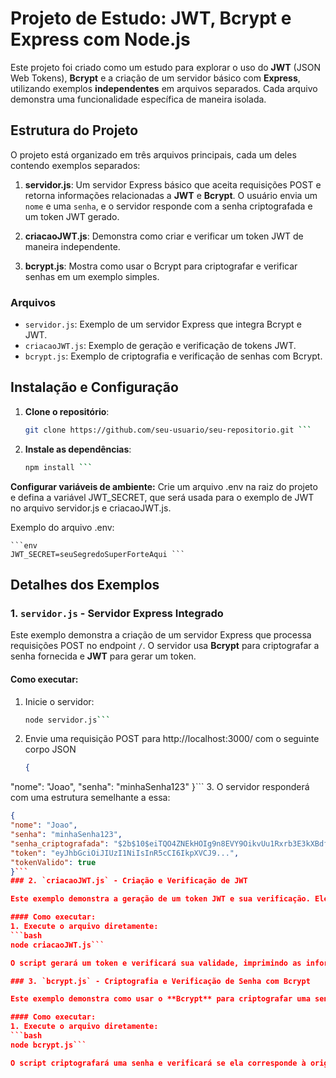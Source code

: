 # Projeto de Estudo: JWT, Bcrypt e Express com Node.js

Este projeto foi criado como um estudo para explorar o uso do **JWT** (JSON Web Tokens), **Bcrypt** e a criação de um servidor básico com **Express**, utilizando exemplos **independentes** em arquivos separados. Cada arquivo demonstra uma funcionalidade específica de maneira isolada.

## Estrutura do Projeto

O projeto está organizado em três arquivos principais, cada um deles contendo exemplos separados:

1. **servidor.js**: Um servidor Express básico que aceita requisições POST e retorna informações relacionadas a **JWT** e **Bcrypt**. O usuário envia um `nome` e uma `senha`, e o servidor responde com a senha criptografada e um token JWT gerado.
  
2. **criacaoJWT.js**: Demonstra como criar e verificar um token JWT de maneira independente.

3. **bcrypt.js**: Mostra como usar o Bcrypt para criptografar e verificar senhas em um exemplo simples.

### Arquivos

- `servidor.js`: Exemplo de um servidor Express que integra Bcrypt e JWT.
- `criacaoJWT.js`: Exemplo de geração e verificação de tokens JWT.
- `bcrypt.js`: Exemplo de criptografia e verificação de senhas com Bcrypt.

## Instalação e Configuração

1. **Clone o repositório**:
   ```bash
   git clone https://github.com/seu-usuario/seu-repositorio.git ```

2. **Instale as dependências**:

   ```bash 
   npm install ```

**Configurar variáveis de ambiente:** Crie um arquivo .env na raiz do projeto e defina a variável JWT_SECRET, que será usada para o exemplo de JWT no arquivo servidor.js e criacaoJWT.js.

Exemplo do arquivo .env:

    ```env 
    JWT_SECRET=seuSegredoSuperForteAqui ```

## Detalhes dos Exemplos

### 1. `servidor.js` - Servidor Express Integrado

Este exemplo demonstra a criação de um servidor Express que processa requisições POST no endpoint `/`. O servidor usa **Bcrypt** para criptografar a senha fornecida e **JWT** para gerar um token.

#### Como executar:
1. Inicie o servidor:
   ```bash
   node servidor.js```

2. Envie uma requisição POST para http://localhost:3000/ com o seguinte corpo JSON
   ```json
   {
  "nome": "Joao",
  "senha": "minhaSenha123"
  }```
  3. O servidor responderá com uma estrutura semelhante a essa:
   ```json
   {
  "nome": "Joao",
  "senha": "minhaSenha123",
  "senha_criptografada": "$2b$10$eiTQO4ZNEkHOIg9n8EVY9OikvUu1Rxrb3E3kXBdfb7PoqZkFsBhCK",
  "token": "eyJhbGciOiJIUzI1NiIsInR5cCI6IkpXVCJ9...",
  "tokenValido": true
}```
### 2. `criacaoJWT.js` - Criação e Verificação de JWT

Este exemplo demonstra a geração de um token JWT e sua verificação. Ele usa a chave secreta definida no arquivo `.env` para assinar o token.

#### Como executar:
1. Execute o arquivo diretamente:
   ```bash
   node criacaoJWT.js```
   
   O script gerará um token e verificará sua validade, imprimindo as informações no console.

### 3. `bcrypt.js` - Criptografia e Verificação de Senha com Bcrypt

Este exemplo demonstra como usar o **Bcrypt** para criptografar uma senha e verificar se uma senha fornecida corresponde à versão criptografada.

#### Como executar:
1. Execute o arquivo diretamente:
   ```bash
   node bcrypt.js```
   
   O script criptografará uma senha e verificará se ela corresponde à original, exibindo o resultado no console.




